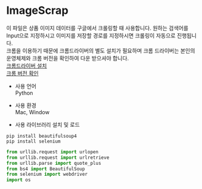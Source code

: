 # ImageScrap

이 파일은 상품 이미지 데이터를 구글에서 크롤링할 때 사용합니다. 원하는 검색어를 Input으로 지정하시고 이미지를 저장할 경로를 지정하시면 크롤링이 자동으로 진행됩니다.    
크롬을 이용하기 때문에 크롬드라이버의 별도 설치가 필요하며 크롬 드라이버는 본인의 운영체제와 크롬 버전을 확인하여 다운 받으셔야 합니다.    
[크롬드라이버 설치](https://chromedriver.chromium.org/)    
[크롬 버전 확인](https://mainia.tistory.com/2616)

* 사용 언어    
Python

* 사용 환경    
Mac, Window

* 사용 라이브러리 설치 및 로드

```
pip install beautifulsoup4
pip install selenium
```
```python
from urllib.request import urlopen
from urllib.request import urlretrieve
from urllib.parse import quote_plus
from bs4 import BeautifulSoup
from selenium import webdriver
import os
```
